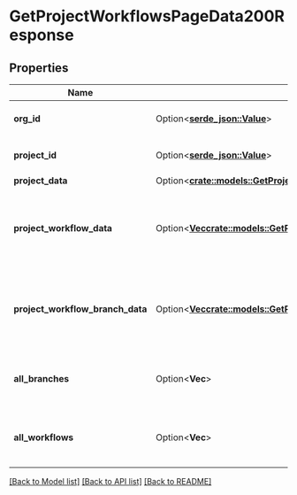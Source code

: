 # GetProjectWorkflowsPageData200Response

## Properties

Name | Type | Description | Notes
------------ | ------------- | ------------- | -------------
**org_id** | Option<[**serde_json::Value**](.md)> | The unique ID of the organization | [optional]
**project_id** | Option<[**serde_json::Value**](.md)> | The unique ID of the project | [optional]
**project_data** | Option<[**crate::models::GetProjectWorkflowsPageData200ResponseProjectData**](getProjectWorkflowsPageData_200_response_project_data.md)> |  | [optional]
**project_workflow_data** | Option<[**Vec<crate::models::GetProjectWorkflowsPageData200ResponseProjectWorkflowDataInner>**](getProjectWorkflowsPageData_200_response_project_workflow_data_inner.md)> | A list of metrics and trends data for workflows for a given project. | [optional]
**project_workflow_branch_data** | Option<[**Vec<crate::models::GetProjectWorkflowsPageData200ResponseProjectWorkflowBranchDataInner>**](getProjectWorkflowsPageData_200_response_project_workflow_branch_data_inner.md)> | A list of metrics and trends data for branches for a given project. | [optional]
**all_branches** | Option<**Vec<String>**> | A list of all the branches for a given project. | [optional]
**all_workflows** | Option<**Vec<String>**> | A list of all the workflows for a given project. | [optional]

[[Back to Model list]](../README.md#documentation-for-models) [[Back to API list]](../README.md#documentation-for-api-endpoints) [[Back to README]](../README.md)


